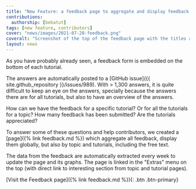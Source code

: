```yaml
---
title: "New Feature: a feedback page to aggregate and display feedback answers"
contributions:
  authorship: [bebatut]
tags: [new feature, contributors]
cover: "news/images/2021-07-28-feedback.png"
coveralt: "Screenshot of the top of the feedback page with the titles and 2 graphs: the cumulative number of feedback answers over month for all topics, and a barplot with number of answers for different scores"
layout: news
---
```


As you have probably already seen, a feedback form is embedded on the bottom of each tutorial.

The answers are automatically posted to a [GitHub issue]({{ site.github_repository }}/issues/989). With > 1,300 answers, it is quite difficult to keep an eye on the answers, specially because the answers there are for all tutorials, but also to have an overview of the answers.

How can we have the feedback for a specific tutorial? Or for all the tutorials for a topic? How many feedback has been submitted? Are the tutorials appreciated?

To answer some of these questions and help contributors, we created a [page]({% link feedback.md %}) which aggregate all feedback, display them globally, but also by topic and tutorials, including the free text.

The data from the feedback are automatically extracted every week to update the page and its graphs. The page is linked in the "Extras" menu on the top (with direct link to interesting section from topic and tutorial pages).

[Visit the Feedback page]({% link feedback.md %}){: .btn .btn-primary}
